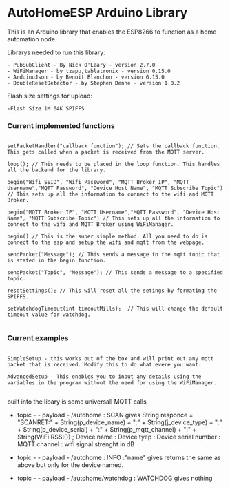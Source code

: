 # AutoHomeESP Arduino Library
This is an Arduino library that enables the ESP8266 to function as a home automation node.

Librarys needed to run this library:

	- PubSubClient - By Nick O'Leary - version 2.7.0
	- WiFiManager - by tzapu,tablatronix - version 0.15.0
	- ArduinoJson - by Benoit Blanchon - version 6.15.0
	- DoubleResetDetector - by Stephen Denne - version 1.0.2
	
Flash size settings for upload:

	-Flash Size 1M 64K SPIFFS

### Current implemented functions

```

setPacketHandler("callback function"); // Sets the callback function. This gets called when a packet is received from the MQTT server.

loop(); // This needs to be placed in the loop function. This handles all the backend for the library.

begin("Wifi SSID", "Wifi Password", "MQTT Broker IP", "MQTT Username","MQTT Password", "Device Host Name", "MQTT Subscribe Topic") // This sets up all the information to connect to the wifi and MQTT Broker.

begin("MQTT Broker IP", "MQTT Username","MQTT Password", "Device Host Name", "MQTT Subscribe Topic") // This sets up all the information to connect to the wifi and MQTT Broker using WiFiManager.

begin() // This is the super simple method. All you need to do is connect to the esp and setup the wifi and mqtt from the webpage.

sendPacket("Message"); // This sends a message to the mqtt topic that is stated in the begin function.

sendPacket("Topic", "Message"); // This sends a message to a specified topic.

resetSettings(); // This will reset all the setings by formating the SPIFFS.

setWatchdogTimeout(int timeoutMills);  // This will change the default timeout value for watchdog.


```

### Current examples

```

SimpleSetup - this works out of the box and will print out any mqtt packet that is received. Modify this to do what evere you want.

AdvancedSetup - This enables you to input any details using the variables in the program without the need for using the WiFiManager. 


```

built into the libary is some universall MQTT calls, 
- topic - - payload - 
/autohome : SCAN 
	gives
		String responce = "SCANRET:" + String(p_device_name) + ":" + String(j_device_type) + ":" + String(p_device_serial) + ":" + String(p_mqtt_channel) + ":" + String(WiFi.RSSI()) ;
		Device name : Device tyep : Device serial number : MQTT channel : wifi signal strenght in dB

- topic - - payload -
/autohome : INFO :"name"
	gives
		returns the same as above but only for the device named.
- topic - - payload -
/autohome/watchdog : WATCHDOG
	gives
		nothing
